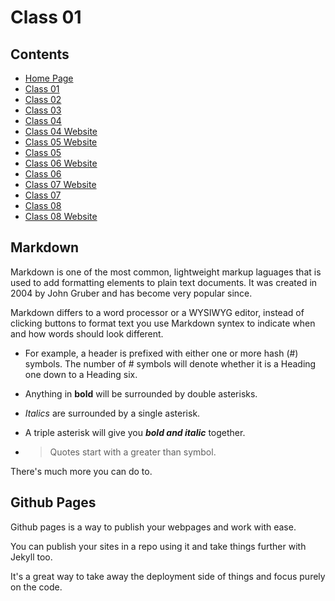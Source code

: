 # Class 01

## Contents

- [Home Page](https://r-saunders.github.io/reading-notes)
- [Class 01](https://r-saunders.github.io/reading-notes/102/class-01)
- [Class 02](https://r-saunders.github.io/reading-notes/102/class-02)
- [Class 03](https://r-saunders.github.io/reading-notes/102/class-03)
- [Class 04](https://r-saunders.github.io/reading-notes/102/class-04)
- [Class 04 Website](https://r-saunders.github.io/reading-notes/102/class-04-website)
- [Class 05 Website](https://r-saunders.github.io/reading-notes/102/class-05-website)
- [Class 05](https://r-saunders.github.io/reading-notes/102/class-05)
- [Class 06 Website](https://r-saunders.github.io/reading-notes/102/class-06-website)
- [Class 06](https://r-saunders.github.io/reading-notes/102/class-06)
- [Class 07 Website](https://r-saunders.github.io/reading-notes/102/class-07-website)
- [Class 07](https://r-saunders.github.io/reading-notes/102/class-07)
- [Class 08](https://r-saunders.github.io/reading-notes/102/class-08)
- [Class 08 Website](https://r-saunders.github.io/reading-notes/102/class-08-website)

## Markdown

Markdown is one of the most common, lightweight markup laguages that is used to add formatting elements to plain text documents. It was created in 2004 by John Gruber and has become very popular since.

Markdown differs to a word processor or a WYSIWYG editor, instead of clicking buttons to format text you use Markdown syntex to indicate when and how words should look different.

- For example, a header is prefixed with either one or more hash (#) symbols. The number of # symbols will denote whether it is a Heading one down to a Heading six.

- Anything in **bold** will be surrounded by double asterisks.

- *Italics* are surrounded by a single asterisk.

- A triple asterisk will give you ***bold and italic*** together.

- > Quotes start with a greater than symbol.

There's much more you can do to.

## Github Pages

Github pages is a way to publish your webpages and work with ease.

You can publish your sites in a repo using it and take things further with Jekyll too.

It's a great way to take away the deployment side of things and focus purely on the code.
